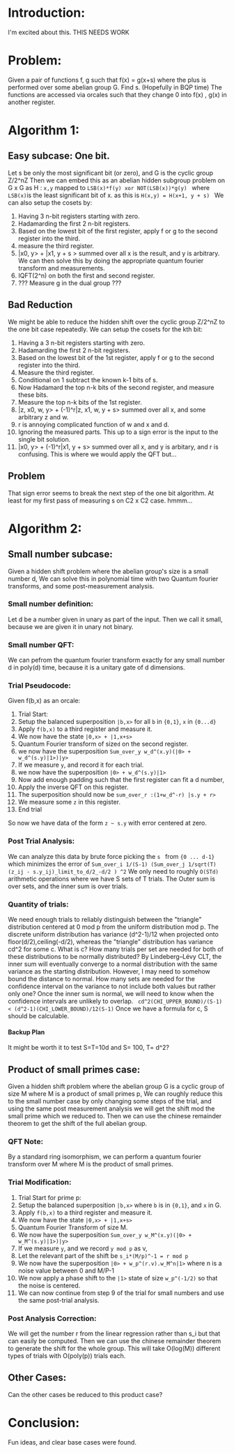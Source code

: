 # Introduction:
I'm excited about this.
THIS NEEDS WORK
# Problem:
Given a pair of functions f, g such that f(x) = g(x+s) 
where the plus is performed over some abelian group G. 
Find s. (Hopefully in BQP time)
The functions are accessed via orcales such that they change 0 into f(x) , g(x) in another register.

# Algorithm 1:
## Easy subcase: One bit.
Let s be only the most significant bit (or zero), and G is the cyclic group Z/2^nZ 
Then we can embed this as an abelian hidden subgroup problem on G x G as 
H : ``` x,y ``` mapped to ```LSB(x)*f(y) xor NOT(LSB(x))*g(y) ```
where ```LSB(x)```is the least significant bit of x.
as this is ```H(x,y) = H(x+1, y + s) ```
We can also setup the cosets by:
1. Having 3 n-bit registers starting with zero.
2. Hadamarding the first 2 n-bit registers. 
3. Based on the lowest bit of the first register, apply f or g to the second register into the third.
4. measure the third register.
5. |x0, y> + |x1, y + s > summed over all x is the result, and y is arbitrary.
We can then solve this by doing the appropriate quantum fourier transform and measurements.
1. IQFT(2^n) on both the first and second register.
2. ??? Measure g in the dual group ???

## Bad Reduction
We might be able to reduce the hidden shift 
over the cyclic group Z/2^nZ to the one bit case repeatedly.
We can setup the cosets for the kth bit:
1. Having a 3 n-bit registers starting with zero.
2. Hadamarding the first 2 n-bit registers.
3. Based on the lowest bit of the 1st register, apply f or g to the second register into the third.
4. Measure the third register.
5. Conditional on 1 subtract the known k-1 bits of s.
6. Now Hadamard the top n-k bits of the second register, and measure these bits.
7. Measure the top n-k bits of the 1st register.
8. |z, x0, w, y> + (-1)^r|z, x1, w, y + s> summed over all x, and some arbitrary z and w.
9. r is annoying complicated function of w and x and d.
10. Ignoring the measured parts. This up to a sign error is the input to the single bit solution.
11. |x0, y> + (-1)^r|x1, y + s> summed over all x, and y is arbitary, and r is confusing.
This is where we would apply the QFT but...
## Problem
That sign error seems to break the next step of the one bit algorithm.
At least for my first pass of measuring s on C2 x C2 case.
hmmm...

# Algorithm 2:
## Small number subcase:
Given a hidden shift problem where the abelian group's size is a small number d,
We can solve this in polynomial time with two Quantum fourier transforms, 
and some post-measurement analysis.
### Small number definition:
Let d be a number given in unary as part of the input.
Then we call it small, because we are given it in unary not binary.
### Small number QFT:
We can pefrom the quantum fourier transform exactly for any small number d in poly(d) time, 
because it is a unitary gate of d dimensions.
### Trial Pseudocode:
Given f(b,x) as an orcale:
1. Trial Start:
2. Setup the balanced superposition ```|b,x>``` for all ```b``` in ```{0,1}```, ```x``` in ```{0...d}```
3. Apply ```f(b,x)``` to a third register and measure it.
4. We now have the state ```|0,x> + |1,x+s> ```
5. Quantum Fourier transform of size```d``` on the second register.
6. we now have the superposition ```Sum_over_y w_d^(x.y)(|0> + w_d^(s.y)|1>)|y>```
7. If we measure ```y```, and record it for each trial.
8. we now have the superposition ```|0> + w_d^(s.y)|1>```
9. Now add enough padding such that the first register can fit a d number,
10. Apply the inverse QFT on this register.
11. The superposition should now be ```sum_over_r :(1+w_d^-r) |s.y + r>```
12. We measure some ```z``` in this register.
13. End trial

So now we have data of the form ```z ~ s.y``` with error centered at zero.
### Post Trial Analysis:
We can analyze this data by brute force picking the ```s ``` from ```{0 ... d-1} ```which
minimizes the error of ```Sum_over_i 1/(S-1) (Sum_over_j 1/sqrt(T) (z_ij - s.y_ij)_limit_to_d/2_-d/2 ) ^2```
We only need to roughly ```O(STd)``` arithmetic operations where we have S sets of T trials.
The Outer sum is over sets, and the inner sum is over trials.

### Quantity of trials:
We need enough trials to reliably distinguish between the "triangle" distribution centered at 0 mod p 
from the uniform distribution mod p.
The discrete uniform distribution has variance (d^2-1)/12 when projected onto floor(d/2),ceiling(-d/2),
whereas the "triangle" distribution has variance cd^2 for some c. What is c?
How many trials per set are needed for both of these distributions to be normally distributed?
By Lindeberg–Lévy CLT, the inner sum will eventually converge to a normal distribution with the same variance as the starting distribution.
However, I may need to somehow bound the distance to normal.
How many sets are needed for the confidence interval on the variance to not include both values but rather only one?
Once the inner sum is normal, we will need to know when the confidence intervals are unlikely to overlap.
``` cd^2(CHI_UPPER_BOUND)/(S-1) < (d^2-1)(CHI_LOWER_BOUND)/12(S-1)``` 
Once we have a formula for c, S should be calculable.
#### Backup Plan
It might be worth it to test S=T=10d  and S= 100, T= d^2?

## Product of small primes case:
Given a hidden shift problem where the abelian group G is a cyclic group of size M
where M is a product of small primes p,
We can roughly reduce this to the small number case by only changing some steps of the trial,
and using the same post measurement analysis we will get the shift mod the small prime which we reduced to.
Then we can use the chinese remainder theorem to get the shift of the full abelian group.
### QFT Note:
By a standard ring isomorphism, we can perform a quantum fourier transform over M
where M is the product of small primes.
### Trial Modification:
1. Trial Start for prime p:
2. Setup the balanced superposition ```|b,x>``` where ```b``` is in ```{0,1}```, and ```x``` in G.
3. Apply ```f(b,x)``` to a third register and measure it.
4. We now have the state ```|0,x> + |1,x+s> ```
5. Quantum Fourier Transform of size M.
6. We now have the superposition ```Sum_over_y w_M^(x.y)(|0> + w_M^(s.y)|1>)|y>```
7. If we measure ```y```, and we record ```y mod p``` as v,
8. Let the relevant part of the shift be ```s_i*(M/p)^-1 = r mod p```
9. We now have the superposition ```|0> + w_p^(r.v).w_M^n|1>``` where n is a noise value between 0 and M/P-1
10. We now apply a phase shift to the ```|1>``` state of size ```w_p^(-1/2)``` so that the noise is centered.
11. We can now continue from step 9 of the trial for small numbers and use the same post-trial analysis.

### Post Analysis Correction:
We will get the number r from the linear regression rather than s_i but that can easily be computed.
Then we can use the chinese remainder theorem to generate the shift for the whole group.
This will take O(log(M)) different types of trials with O(poly(p)) trials each.

## Other Cases:
Can the other cases be reduced to this product case?

# Conclusion:
Fun ideas, and clear base cases were found.

